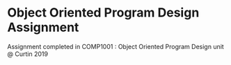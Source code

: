 # Object Oriented Program Design Assignment
Assignment completed in COMP1001 : Object Oriented Program Design unit @ Curtin 2019
